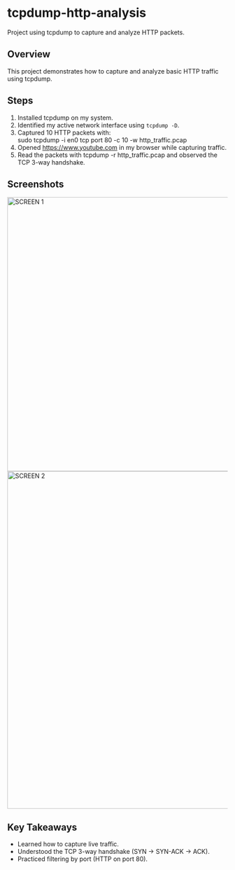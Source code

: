 # tcpdump-http-analysis
Project using tcpdump to capture and analyze HTTP packets.

## Overview  
This project demonstrates how to capture and analyze basic HTTP traffic using tcpdump.  

## Steps  
1. Installed tcpdump on my system.  
2. Identified my active network interface using `tcpdump -D`.  
3. Captured 10 HTTP packets with:  
   sudo tcpdump -i en0 tcp port 80 -c 10 -w http_traffic.pcap
4. Opened https://www.youtube.com in my browser while capturing traffic.
5. Read the packets with tcpdump -r http_traffic.pcap and observed the TCP 3-way handshake.

## Screenshots


<img width="938" height="626" alt="SCREEN 1" src="https://github.com/user-attachments/assets/ae56fb1f-d005-4db8-bb19-d791a30dda71" />


<img width="1680" height="771" alt="SCREEN 2" src="https://github.com/user-attachments/assets/40ed677a-a717-4add-8f2f-4dc193a258e6" />


## Key Takeaways
- Learned how to capture live traffic.
- Understood the TCP 3-way handshake (SYN → SYN-ACK → ACK).
- Practiced filtering by port (HTTP on port 80).

